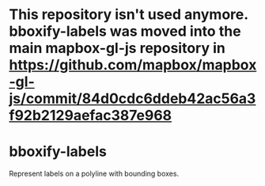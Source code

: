# This repository isn't used anymore. bboxify-labels was moved into the main mapbox-gl-js repository in https://github.com/mapbox/mapbox-gl-js/commit/84d0cdc6ddeb42ac56a3f92b2129aefac387e968


# bboxify-labels

Represent labels on a polyline with bounding boxes.
